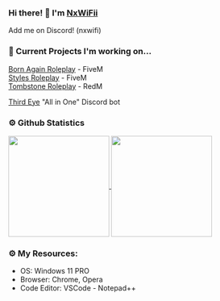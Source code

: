 ### Hi there! 👋 I'm [NxWiFii](https://github.com/NxWiFii)
Add me on Discord! (nxwifi)

### 🚧 Current Projects I'm working on... 
[Born Again Roleplay](https://discord.gg/3KAPXyUxWJ) - FiveM <br>
[Styles Roleplay](https://discord.gg/SASS2K22mz) - FiveM <br>
[Tombstone Roleplay](https://discord.gg/KD9fcZNK4G) - RedM <br>

[Third Eye](https://github.com/NxWiFii/ThirdEye) "All in One" Discord bot


### ⚙️ Github Statistics
<a href="https://github.com/nxwifii">
  <img height=200 align="center" src="https://github-readme-stats-git-master-nxwifis-projects.vercel.app/api?username=nxwifii&show_icons=true&theme=merko" />
</a>
<a href="https://github.com/nxwifii">
  <img height=200 align="center" src="https://github-readme-stats.vercel.app/api/top-langs?username=nxwifii&layout=compact&theme=merko" />
</a>




### ⚙️ My Resources: 
- OS: Windows 11 PRO
- Browser: Chrome, Opera
- Code Editor: VSCode - Notepad++
